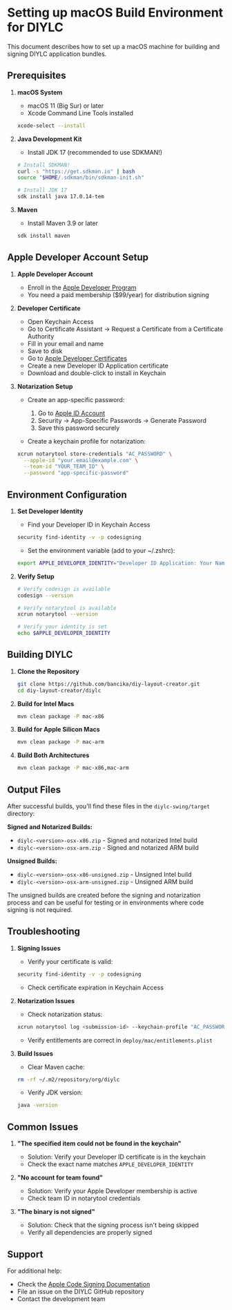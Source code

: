 # Setting up macOS Build Environment for DIYLC

This document describes how to set up a macOS machine for building and signing DIYLC application bundles.

## Prerequisites

1. **macOS System**
   - macOS 11 (Big Sur) or later
   - Xcode Command Line Tools installed
   ```bash
   xcode-select --install
   ```

2. **Java Development Kit**
   - Install JDK 17 (recommended to use SDKMAN!)
   ```bash
   # Install SDKMAN!
   curl -s "https://get.sdkman.io" | bash
   source "$HOME/.sdkman/bin/sdkman-init.sh"
   
   # Install JDK 17
   sdk install java 17.0.14-tem
   ```

3. **Maven**
   - Install Maven 3.9 or later
   ```bash
   sdk install maven
   ```

## Apple Developer Account Setup

1. **Apple Developer Account**
   - Enroll in the [Apple Developer Program](https://developer.apple.com/programs/)
   - You need a paid membership ($99/year) for distribution signing

2. **Developer Certificate**
   - Open Keychain Access
   - Go to Certificate Assistant → Request a Certificate from a Certificate Authority
   - Fill in your email and name
   - Save to disk
   - Go to [Apple Developer Certificates](https://developer.apple.com/account/resources/certificates/list)
   - Create a new Developer ID Application certificate
   - Download and double-click to install in Keychain

3. **Notarization Setup**
   - Create an app-specific password:
     1. Go to [Apple ID Account](https://appleid.apple.com/)
     2. Security → App-Specific Passwords → Generate Password
     3. Save this password securely

   - Create a keychain profile for notarization:
   ```bash
   xcrun notarytool store-credentials "AC_PASSWORD" \
     --apple-id "your.email@example.com" \
     --team-id "YOUR_TEAM_ID" \
     --password "app-specific-password"
   ```

## Environment Configuration

1. **Set Developer Identity**
   - Find your Developer ID in Keychain Access
   ```bash
   security find-identity -v -p codesigning
   ```
   - Set the environment variable (add to your ~/.zshrc):
   ```bash
   export APPLE_DEVELOPER_IDENTITY="Developer ID Application: Your Name (TEAM_ID)"
   ```

2. **Verify Setup**
   ```bash
   # Verify codesign is available
   codesign --version
   
   # Verify notarytool is available
   xcrun notarytool --version
   
   # Verify your identity is set
   echo $APPLE_DEVELOPER_IDENTITY
   ```

## Building DIYLC

1. **Clone the Repository**
   ```bash
   git clone https://github.com/bancika/diy-layout-creator.git
   cd diy-layout-creator/diylc
   ```

2. **Build for Intel Macs**
   ```bash
   mvn clean package -P mac-x86
   ```

3. **Build for Apple Silicon Macs**
   ```bash
   mvn clean package -P mac-arm
   ```

4. **Build Both Architectures**
   ```bash
   mvn clean package -P mac-x86,mac-arm
   ```

## Output Files

After successful builds, you'll find these files in the `diylc-swing/target` directory:

**Signed and Notarized Builds:**
- `diylc-<version>-osx-x86.zip` - Signed and notarized Intel build
- `diylc-<version>-osx-arm.zip` - Signed and notarized ARM build

**Unsigned Builds:**
- `diylc-<version>-osx-x86-unsigned.zip` - Unsigned Intel build
- `diylc-<version>-osx-arm-unsigned.zip` - Unsigned ARM build

The unsigned builds are created before the signing and notarization process and can be useful for testing or in environments where code signing is not required.

## Troubleshooting

1. **Signing Issues**
   - Verify your certificate is valid:
   ```bash
   security find-identity -v -p codesigning
   ```
   - Check certificate expiration in Keychain Access

2. **Notarization Issues**
   - Check notarization status:
   ```bash
   xcrun notarytool log <submission-id> --keychain-profile "AC_PASSWORD"
   ```
   - Verify entitlements are correct in `deploy/mac/entitlements.plist`

3. **Build Issues**
   - Clear Maven cache:
   ```bash
   rm -rf ~/.m2/repository/org/diylc
   ```
   - Verify JDK version:
   ```bash
   java -version
   ```

## Common Issues

1. **"The specified item could not be found in the keychain"**
   - Solution: Verify your Developer ID certificate is in the keychain
   - Check the exact name matches `APPLE_DEVELOPER_IDENTITY`

2. **"No account for team found"**
   - Solution: Verify your Apple Developer membership is active
   - Check team ID in notarytool credentials

3. **"The binary is not signed"**
   - Solution: Check that the signing process isn't being skipped
   - Verify all dependencies are properly signed

## Support

For additional help:
- Check the [Apple Code Signing Documentation](https://developer.apple.com/documentation/security/notarizing_macos_software_before_distribution)
- File an issue on the DIYLC GitHub repository
- Contact the development team 